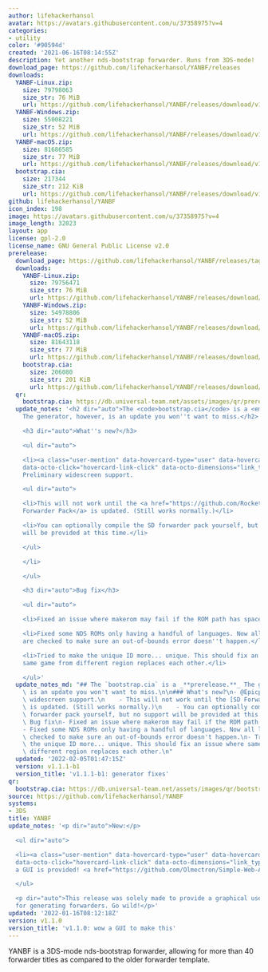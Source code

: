 ```yaml
---
author: lifehackerhansol
avatar: https://avatars.githubusercontent.com/u/37358975?v=4
categories:
- utility
color: '#90594d'
created: '2021-06-16T08:14:55Z'
description: Yet another nds-bootstrap forwarder. Runs from 3DS-mode!
download_page: https://github.com/lifehackerhansol/YANBF/releases
downloads:
  YANBF-Linux.zip:
    size: 79798063
    size_str: 76 MiB
    url: https://github.com/lifehackerhansol/YANBF/releases/download/v1.1.0/YANBF-Linux.zip
  YANBF-Windows.zip:
    size: 55008221
    size_str: 52 MiB
    url: https://github.com/lifehackerhansol/YANBF/releases/download/v1.1.0/YANBF-Windows.zip
  YANBF-macOS.zip:
    size: 81686585
    size_str: 77 MiB
    url: https://github.com/lifehackerhansol/YANBF/releases/download/v1.1.0/YANBF-macOS.zip
  bootstrap.cia:
    size: 217344
    size_str: 212 KiB
    url: https://github.com/lifehackerhansol/YANBF/releases/download/v1.1.0/bootstrap.cia
github: lifehackerhansol/YANBF
icon_index: 198
image: https://avatars.githubusercontent.com/u/37358975?v=4
image_length: 32023
layout: app
license: gpl-2.0
license_name: GNU General Public License v2.0
prerelease:
  download_page: https://github.com/lifehackerhansol/YANBF/releases/tag/v1.1.1-b1
  downloads:
    YANBF-Linux.zip:
      size: 79756471
      size_str: 76 MiB
      url: https://github.com/lifehackerhansol/YANBF/releases/download/v1.1.1-b1/YANBF-Linux.zip
    YANBF-Windows.zip:
      size: 54978806
      size_str: 52 MiB
      url: https://github.com/lifehackerhansol/YANBF/releases/download/v1.1.1-b1/YANBF-Windows.zip
    YANBF-macOS.zip:
      size: 81643118
      size_str: 77 MiB
      url: https://github.com/lifehackerhansol/YANBF/releases/download/v1.1.1-b1/YANBF-macOS.zip
    bootstrap.cia:
      size: 206080
      size_str: 201 KiB
      url: https://github.com/lifehackerhansol/YANBF/releases/download/v1.1.1-b1/bootstrap.cia
  qr:
    bootstrap.cia: https://db.universal-team.net/assets/images/qr/prerelease/bootstrap-cia.png
  update_notes: '<h2 dir="auto">The <code>bootstrap.cia</code> is a <em><strong>prerelease.</strong></em>
    The generator, however, is an update you won''t want to miss.</h2>

    <h3 dir="auto">What''s new?</h3>

    <ul dir="auto">

    <li><a class="user-mention" data-hovercard-type="user" data-hovercard-url="/users/Epicpkmn11/hovercard"
    data-octo-click="hovercard-link-click" data-octo-dimensions="link_type:self" href="https://github.com/Epicpkmn11">@Epicpkmn11</a>:
    Preliminary widescreen support.

    <ul dir="auto">

    <li>This will not work until the <a href="https://github.com/RocketRobz/NTR_Forwarder/releases">SD
    Forwarder Pack</a> is updated. (Still works normally.)</li>

    <li>You can optionally compile the SD forwarder pack yourself, but no support
    will be provided at this time.</li>

    </ul>

    </li>

    </ul>

    <h3 dir="auto">Bug fix</h3>

    <ul dir="auto">

    <li>Fixed an issue where makerom may fail if the ROM path has spaces.</li>

    <li>Fixed some NDS ROMs only having a handful of languages. Now all languages
    are checked to make sure an out-of-bounds error doesn''t happen.</li>

    <li>Tried to make the unique ID more... unique. This should fix an issue where
    same game from different region replaces each other.</li>

    </ul>'
  update_notes_md: "## The `bootstrap.cia` is a _**prerelease.**_ The generator, however,\
    \ is an update you won't want to miss.\n\n### What's new?\n- @Epicpkmn11: Preliminary\
    \ widescreen support.\n    - This will not work until the [SD Forwarder Pack](https://github.com/RocketRobz/NTR_Forwarder/releases)\
    \ is updated. (Still works normally.)\n    - You can optionally compile the SD\
    \ forwarder pack yourself, but no support will be provided at this time.\n\n###\
    \ Bug fix\n- Fixed an issue where makerom may fail if the ROM path has spaces.\n\
    - Fixed some NDS ROMs only having a handful of languages. Now all languages are\
    \ checked to make sure an out-of-bounds error doesn't happen.\n- Tried to make\
    \ the unique ID more... unique. This should fix an issue where same game from\
    \ different region replaces each other.\n"
  updated: '2022-02-05T01:47:15Z'
  version: v1.1.1-b1
  version_title: 'v1.1.1-b1: generator fixes'
qr:
  bootstrap.cia: https://db.universal-team.net/assets/images/qr/bootstrap-cia.png
source: https://github.com/lifehackerhansol/YANBF
systems:
- 3DS
title: YANBF
update_notes: '<p dir="auto">New:</p>

  <ul dir="auto">

  <li><a class="user-mention" data-hovercard-type="user" data-hovercard-url="/users/Olmectron/hovercard"
  data-octo-click="hovercard-link-click" data-octo-dimensions="link_type:self" href="https://github.com/Olmectron">@Olmectron</a>:
  a GUI is provided! <a href="https://github.com/Olmectron/Simple-Web-App-GUI-for-YANBF-Generator">https://github.com/Olmectron/Simple-Web-App-GUI-for-YANBF-Generator</a></li>

  </ul>

  <p dir="auto">This release was solely made to provide a graphical user interface
  for generating forwarders. Go wild!</p>'
updated: '2022-01-16T08:12:18Z'
version: v1.1.0
version_title: 'v1.1.0: wow a GUI to make this'
---
```

YANBF is a 3DS-mode nds-bootstrap forwarder, allowing for more than 40 forwarder titles as compared to the older forwarder template.